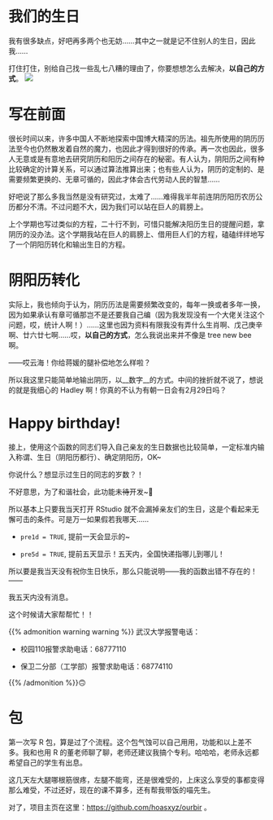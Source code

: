 # 我们的生日


我有很多缺点，好吧再多两个也无妨……其中之一就是记不住别人的生日，因此我……

打住打住，别给自己找一些乱七八糟的理由了，你要想想怎么去解决，__以自己的方式__。
<img src="/post/!image/bir_to_demo.png">
<!--more-->

# 写在前面

很长时间以来，许多中国人不断地探索中国博大精深的历法。祖先所使用的阴历历法至今也仍然散发着自然的魔力，也因此才得到很好的传承。再一次也因此，很多人无意或是有意地去研究阴历和阳历之间存在的秘密。有人认为，阴阳历之间有种比较确定的计算关系，可以通过算法推算出来；也有些人认为，阴历的定制的、是需要频繁更换的、无章可循的，因此才体会古代劳动人民的智慧……

好吧说了那么多我当然是没有研究过，太难了……难得我半年前连阴历阳历农历公历都分不清。不过问题不大，因为我们可以站在巨人的肩膀上。

上个学期也写过类似的方程，二十行不到，可惜只能解决阳历生日的提醒问题，拿阴历的没办法。这个学期我站在巨人的肩膀上、借用巨人们的方程，磕磕绊绊地写了一个阴阳历转化和输出生日的方程。

# 阴阳历转化

实际上，我也倾向于认为，阴历历法是需要频繁改变的，每年一换或者多年一换，因为如果承认有章可循那岂不是还要我自己编（因为我发现没有一个大佬关注这个问题，哎，统计人啊！）……这里也因为资料有限我没有弄什么生肖啊、戊己庚辛啊、廿六廿七啊……哎，__以自己的方式__，怎么我说出来并不像是 tree new bee 啊。

——哎云海！你给蒋媛的腿补偿地怎么样啦？

所以我这里只能简单地输出阴历，以__数字__的方式。中间的挫折就不说了，想说的就是我细心的 Hadley 啊！你真的不认为有朝一日会有2月29日吗？

# Happy birthday!

接上，使用这个函数的同志们导入自己亲友的生日数据也比较简单，一定标准内输入称谓、生日（阴阳历都行）、确定阴阳历，OK~

你说什么？想显示过生日的同志的岁数？！

不好意思，为了和谐社会，此功能未~~待~~开发~🤩

所以基本上只要我当天打开 RStudio 就不会漏掉亲友们的生日，这是个看起来无懈可击的条件。可是万一如果假若我哪天……

- `pre1d = TRUE`, 提前一天会显示的~

- `pre5d = TRUE`, 提前五天显示！五天内，全国快递指哪儿到哪儿！

所以要是我当天没有祝你生日快乐，那么只能说明——我的函数出错不存在的！——

我五天内没有消息。

这个时候请大家帮帮忙！！

{{% admonition warning warning %}}
武汉大学报警电话：

- 校园110报警求助电话：68777110

- 保卫二分部（工学部）报警求助电话：68774110

{{% /admonition %}}🙃

# 包

第一次写 R 包，算是过了个流程。这个包气蚀可以自己用用，功能和以上差不多。我和也用 R 的董老师聊了聊，老师还建议我搞个专利。哈哈哈，老师永远都希望自己的学生有出息。

这几天左大腿哪根筋很疼，左腿不能弯，还是很难受的，上床这么享受的事都变得那么难受，不过还好，现在的课不算多，还有帮我带饭的喵先生。

对了，项目主页在这里：https://github.com/hoasxyz/ourbir 。